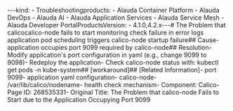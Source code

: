 ---kind:   - Troubleshootingproducts:    - Alauda Container Platform   - Alauda DevOps   - Alauda AI   - Alauda Application Services   - Alauda Service Mesh   - Alauda Developer PortalProductsVersion:   - 4.1.0,4.2.x---<!-- A type of document that involves encountering a fault, diag...it, performing root cause analysis, and providing solutions. --># The Problem that calicocalico-node fails to start monitoring check failure in error logs application pod scheduling triggers calico-node startup failure## Cause- application occupies port 9099 required by calico-node## Resolution- Modify application's port configuration in yaml (e.g., change 9099 to 9098)- Redeploy the application- Check calico-node status with: kubectl get pods -n kube-system## [workaround]## [Related Information]- port 9099- application yaml configuration- calico-node- /var/lib/calico/nodename- health check mechanism- Component: Calico- Page ID: 268535331- Original Title: The Problem that calico-node Fails to Start due to the Application Occupying Port 9099
